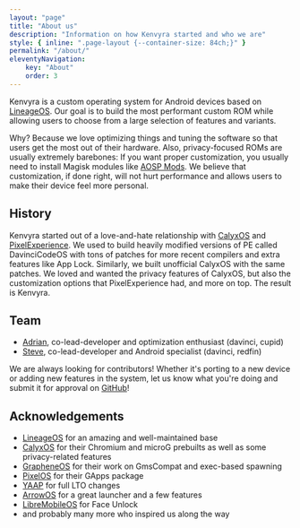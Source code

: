 ```yaml
---
layout: "page"
title: "About us"
description: "Information on how Kenvyra started and who we are"
style: { inline: ".page-layout {--container-size: 84ch;}" }
permalink: "/about/"
eleventyNavigation:
    key: "About"
    order: 3
---
```


Kenvyra is a custom operating system for Android devices based on [LineageOS](https://lineageos.org/). Our goal is to build the most performant custom ROM while allowing users to choose from a large selection of features and variants.

Why? Because we love optimizing things and tuning the software so that users get the most out of their hardware. Also, privacy-focused ROMs are usually extremely barebones: If you want proper customization, you usually need to install Magisk modules like [AOSP Mods](https://github.com/siavash79/AOSPMods). We believe that customization, if done right, will not hurt performance and allows users to make their device feel more personal.

## History

Kenvyra started out of a love-and-hate relationship with [CalyxOS](https://calyxos.org/) and [PixelExperience](https://download.pixelexperience.org/). We used to build heavily modified versions of PE called DavinciCodeOS with tons of patches for more recent compilers and extra features like App Lock. Similarly, we built unofficial CalyxOS with the same patches. We loved and wanted the privacy features of CalyxOS, but also the customization options that PixelExperience had, and more on top. The result is Kenvyra.

## Team

-   [Adrian](https://github.com/Gelbpunkt/), co-lead-developer and optimization enthusiast (davinci, cupid)
-   [Steve](https://github.com/Diniboy1123/), co-lead-developer and Android specialist (davinci, redfin)

We are always looking for contributors! Whether it's porting to a new device or adding new features in the system, let us know what you're doing and submit it for approval on [GitHub](https://github.com/Kenvyra/)!

## Acknowledgements

-   [LineageOS](https://lineageos.org/) for an amazing and well-maintained base
-   [CalyxOS](https://calyxos.org/) for their Chromium and microG prebuilts as well as some privacy-related features
-   [GrapheneOS](https://grapheneos.org/) for their work on GmsCompat and exec-based spawning
-   [PixelOS](https://pixelos.net/) for their GApps package
-   [YAAP](https://github.com/YAAP/) for full LTO changes
-   [ArrowOS](https://arrowos.net/) for a great launcher and a few features
-   [LibreMobileOS](https://libremobileos.com/) for Face Unlock
-   and probably many more who inspired us along the way
